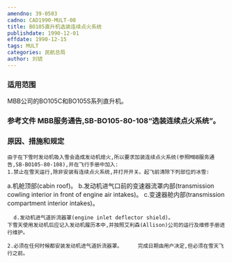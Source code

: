 ```yaml
---
amendno: 39-0503
cadno: CAD1990-MULT-08
title: BO105直升机选装连续点火系统
publishdate: 1990-12-01
effdate: 1990-12-15
tags: MULT
categories: 民航总局
author: 刘琥
---
```


### 适用范围 
MBB公司的BO105C和BO105S系列直升机。

<!--more-->
### 参考文件    MBB服务通告,SB-BO105-80-108“选装连续点火系统”。

### 原因、措施和规定 
    由于在下雪时发动机吸入雪会造成发动机熄火,所以要求加装连续点火系统(参照MBB服务通告,SB-BO105-80-108),并在飞行手册中加入: 
    1.禁止在雪天运行,除非安装有连续点火系统,并打开开关。起飞前清除下列部位的冰雪: 
a.机舱顶部(cabin roof)。 
b.发动机进气口前的变速器流罩内部(transmission cowling interior in front of engine air intakes)。 
      c.变速器舱内部(transmission compartment interior intakes)。 

      d.发动机进气道折流器罩(engine inlet deflector shield)。
    下雪天使用发动机后应记入发动机履历本中,并按照艾利森(Allison)公司的运行及维修手册进行维护。 
       
    2.必须在任何时候都安装发动机进气道折流器罩。     完成日期由用户决定,但必须在雪天飞行之前。
